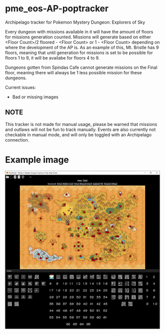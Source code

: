 # pme_eos-AP-poptracker
Archipelago tracker for Pokemon Mystery Dungeon: Explorers of Sky

Every dungeon with missions available in it will have the amount of floors for missions generation counted.
Missions will generate based on either \<Floor Count\>/2 floored - \<Floor Count\> or 1 - \<Floor Count\> depending on where the development of the AP is.
As an example of this, Mt. Bristle has 9 floors, meaning that until generation for missions is set to be possible for floors 1 to 9, it will be availabe for floors 4 to 9.

Dungeons gotten from Spindas Cafe cannot generate missions on the Final floor, meaning there will always be 1 less possible mission for these dungeons.

Current issues:
- Bad or missing images

## NOTE

This tracker is not made for manual usage, please be warned that missions and outlaws will not be fun to track manually.
Events are also currently not checkable in manual mode, and will only be toggled with an Archipelago connection.

# Example image

![Example image](/images/example.PNG)
